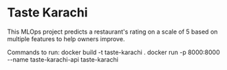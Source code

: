 # Taste Karachi

This MLOps project predicts a restaurant's rating on a scale of 5 based on multiple features to help
owners improve.

Commands to run:
docker build -t taste-karachi .
docker run -p 8000:8000 --name taste-karachi-api taste-karachi
